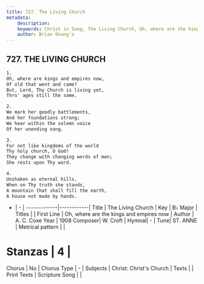 ```yaml
---
title: 727. The Living Church
metadata:
    description: 
    keywords: Christ in Song, The Living Church, Oh, where are the kings and empires now, 
    author: Brian Onang'o
---
```



## 727. THE LIVING CHURCH

```txt
1.
Oh, where are kings and empires now,
Of old that went and came?
But, Lord, Thy Church is living yet,
Thro' ages still the same.

2.
We mark her goodly battlements,
And her foundations strong;
We hear within the solemn voice
Of her unending song.

3.
For not like kingdoms of the world
Thy holy church, O God!
They change with changing words of men;
She rests upon Thy word.

4.
Unshaken as eternal hills,
When on Thy truth she stands,
A mountain that shall fill the earth,
A house not made by hands.
```

- |   -  |
-------------|------------|
Title | The Living Church |
Key | B♭ Major |
Titles |  |
First Line | Oh, where are the kings and empires now |
Author | A. C. Coxe
Year | 1908
Composer| W. Croft |
Hymnal|  - |
Tune| ST. ANNE |
Metrical pattern | |
# Stanzas | 4 |
Chorus | No |
Chorus Type | - |
Subjects | Christ: Christ's Church |
Texts |  |
Print Texts | 
Scripture Song |  |
  
